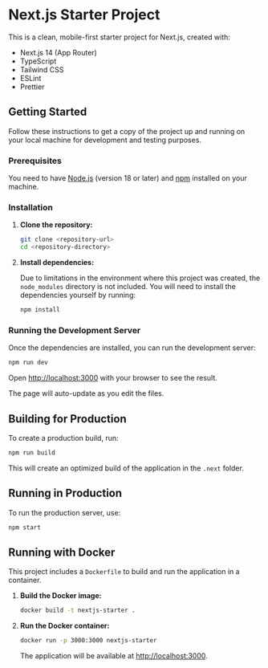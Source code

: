 # Next.js Starter Project

This is a clean, mobile-first starter project for Next.js, created with:

-   Next.js 14 (App Router)
-   TypeScript
-   Tailwind CSS
-   ESLint
-   Prettier

## Getting Started

Follow these instructions to get a copy of the project up and running on your local machine for development and testing purposes.

### Prerequisites

You need to have [Node.js](https://nodejs.org/) (version 18 or later) and [npm](https://www.npmjs.com/) installed on your machine.

### Installation

1.  **Clone the repository:**

    ```sh
    git clone <repository-url>
    cd <repository-directory>
    ```

2.  **Install dependencies:**

    Due to limitations in the environment where this project was created, the `node_modules` directory is not included. You will need to install the dependencies yourself by running:

    ```sh
    npm install
    ```

### Running the Development Server

Once the dependencies are installed, you can run the development server:

```sh
npm run dev
```

Open [http://localhost:3000](http://localhost:3000) with your browser to see the result.

The page will auto-update as you edit the files.

## Building for Production

To create a production build, run:

```sh
npm run build
```

This will create an optimized build of the application in the `.next` folder.

## Running in Production

To run the production server, use:

```sh
npm start
```

## Running with Docker

This project includes a `Dockerfile` to build and run the application in a container.

1.  **Build the Docker image:**

    ```sh
    docker build -t nextjs-starter .
    ```

2.  **Run the Docker container:**

    ```sh
    docker run -p 3000:3000 nextjs-starter
    ```

    The application will be available at [http://localhost:3000](http://localhost:3000).
